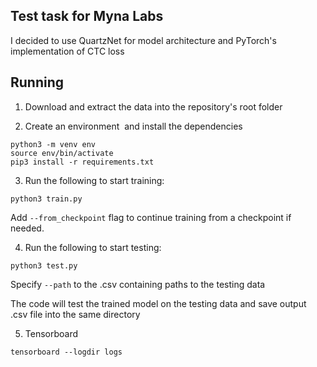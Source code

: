 ## Test task for Myna Labs

I decided to use QuartzNet for model architecture and PyTorch's implementation of CTC loss


## Running

1. Download and extract the data into the repository's root folder

2. Create an environment  and install the dependencies
``` 
python3 -m venv env 
source env/bin/activate 
pip3 install -r requirements.txt 
```

3. Run the following to start training:

```
python3 train.py
``` 
Add ```--from_checkpoint``` flag to continue training from a checkpoint if needed.

4. Run the following to start testing:

```
python3 test.py
```

Specify ```--path``` to the .csv containing paths to the testing data

The code will test the trained model on the testing data and save output .csv file into the same directory

5. Tensorboard

```
tensorboard --logdir logs
```
